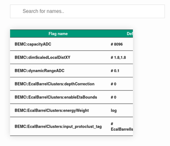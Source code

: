 
<style>
    body{
        font-family: Source Sans Pro,Helvetica Neue,Arial,sans-serif;
    }
    .markdown-section table{
        display: inline-table;
    }
    table{
        
        width: 10px;
        border-collapse: collapse;
        margin: 25px 0;
        font-size: 0.9em;
        min-width: 400px;
        box-shadow: 0 0 20px rgba(0, 0, 0, 0.15);
        
    }
    thead th {
        background-color: #009879;
        color: #ffffff;
        text-align: left;
        text-align: center;
    }
    tbody th {
        text-align: left;
        padding: 12px 15px;
    }
    #myInput {
        background-image: url('search.png'); 
        background-position: 10px 12px; 
        background-repeat: no-repeat; 
        width: 100%;
        font-size: 16px; 
        padding: 12px 20px 12px 40px; 
        border: 1px solid #ddd; 
        margin-bottom: 12px; 
}
</style>

<div>
<input type="text" id="myInput" onkeyup="filterTableRowsByInput('myInput', 'myTable')" placeholder="Search for names..">
<table id="myTable">
    <thead>
        <tr>
            <th>Flag name</th>
            <th>Default value</th>
            <th>Description</th>
        </tr>
    </thead>
    <tbody>
        <tr>
            <th>BEMC:capacityADC</th>
            <th># 8096 </th>
            <th>'8096' ''</th>
        </tr>
        <tr>
            <th>BEMC\:dimScaledLocalDistXY</th>
            <th># 1.8,1.8 </th>
            <th>'1.8,1.8' ''</th>            
        </tr>
        <tr>
            <th>BEMC\:dynamicRangeADC</th>
            <th># 0.1 </th>
            <th>'0.1' ''</th>                
        </tr>
        <tr>
            <th>BEMC\:EcalBarrelClusters:depthCorrection</th>
            <th># 0 </th>
            <th>'0' ''</th>
        </tr>
        <tr>
            <th>BEMC\:EcalBarrelClusters:enableEtaBounds</th>
            <th># 0</th>
            <th>'0' ''</th>
        </tr>
        <tr>
            <th>BEMC:EcalBarrelClusters:energyWeight</th>
            <th>log</th>
            <th>log</th>
        </tr>
        <tr>
            <th>BEMC:EcalBarrelClusters:input_protoclust_tag</th>
            <th># EcalBarrelIslandProtoClusters </th>
            <th>EcalBarrelIslandProtoClusters</th>
        </tr>
    </tbody>
</table>
</div>
